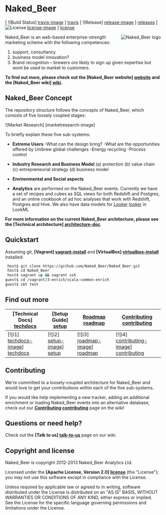 # Naked_Beer

[ ![Build Status] [travis-image] ] [travis]
[ ![Release] [release-image] ] [releases]
[ ![License] [license-image] ] [license]

<img src="https://github.com/M100group1/Naked_Beer/tree/master/images/main_logo.png"
 alt="Naked_Beer logo" title="Naked_Beer" align="right" />

Naked_Beer is an web-based enterprise-strength marketing scheme with the following competences:
1. 	support, consultancy
2. 	business model innovation?
3. 	Brand recognition – brewers ore likely to sign up given expertise but wont be used to market to customers.


**To find out more, please check out the [Naked_Beer website] [website] and the [Naked_Beer wiki] [wiki].**

## Naked_Beer Concept

The repository structure follows the concepts of Naked_Beer, which consists of five loosely coupled stages:

![Market Research] [marketresearch-image]

To briefly explain these five sub-systems:

* **Extreme Users** 
-What can the design bring?
-What are the opportunities offered by Unibrew global challenges
-Energy recycling
-Process control

* **Industry Research and Business Model** 
(a) protection
(b) value chain
(c) entrepreneurial strategy
(d) business model

* **Environmental and Social aspects** 

* **Analytics** are performed on the Naked_Beer events. Currently we have a set of recipes and cubes as SQL views for both Redshift and Postgres, and an online cookbook of ad hoc analyses that work with Redshift, Postgres and Hive. We also have data models for [Looker] [looker] in LookML

**For more information on the current Naked_Beer architecture, please see the [Technical architecture] [architecture-doc]**.

## Quickstart

Assuming git, **[Vagrant] [vagrant-install]** and **[VirtualBox] [virtualbox-install]** installed:

```bash
 host$ git clone https://github.com/Naked_Beer/Naked_Beer.git
 host$ cd Naked_Beer
 host$ vagrant up && vagrant ssh
guest$ cd /vagrant/3-enrich/scala-common-enrich
guest$ sbt test
```

## Find out more

| **[Technical Docs] [techdocs]**     | **[Setup Guide] [setup]**     | **[Roadmap] [roadmap]**           | **[Contributing] [contributing]**           |
|-------------------------------------|-------------------------------|-----------------------------------|---------------------------------------------|
| [![i1] [techdocs-image]] [techdocs] | [![i2] [setup-image]] [setup] | [![i3] [roadmap-image]] [roadmap] | [![i4] [contributing-image]] [contributing] |

## Contributing

We're committed to a loosely-coupled architecture for Naked_Beer and would love to get your contributions within each of the five sub-systems.

If you would like help implementing a new tracker, adding an additional enrichment or loading Naked_Beer events into an alternative database, check out our **[Contributing] [contributing]** page on the wiki!

## Questions or need help?

Check out the **[Talk to us] [talk-to-us]** page on our wiki.

## Copyright and license

Naked_Beer is copyright 2012-2013 Naked_Beer Analytics Ltd.

Licensed under the **[Apache License, Version 2.0] [license]** (the "License");
you may not use this software except in compliance with the License.

Unless required by applicable law or agreed to in writing, software
distributed under the License is distributed on an "AS IS" BASIS,
WITHOUT WARRANTIES OR CONDITIONS OF ANY KIND, either express or implied.
See the License for the specific language governing permissions and
limitations under the License.

[travis-image]: https://travis-ci.org/Naked_Beer/Naked_Beer.png?branch=master
[travis]: http://travis-ci.org/Naked_Beer/Naked_Beer

[release-image]: http://img.shields.io/badge/release-63_Red--Cheeked_Cordon--Bleu-blue.svg?style=flat
[releases]: https://github.com/M100group1/Naked_Beer/releases

[license-image]: http://img.shields.io/badge/license-Apache--2-blue.svg?style=flat
[license]: http://www.apache.org/licenses/LICENSE-2.0

[website]: https://github.com/M100group1/NakedBeer.git
[wiki]: https://github.com/Naked_Beer/Naked_Beer/wiki
[architecture-image]: https://d3i6fms1cm1j0i.cloudfront.net/github-wiki/images/technical-architecture.png
[architecture-doc]: https://github.com/M100group1/Naked_Beer/wiki/Technical-architecture
[talk-to-us]: https://github.com/M100group1/Naked_Beer/wiki/Talk-to-us
[contributing]: https://github.com/M100group1/Naked_Beer/wiki/Contributing

[setup]: https://github.com/M100group1/Naked_Beer/wiki/Setting-up-Naked_Beer
[tech-docs]: https://github.com/M100group1/Naked_Beer/wiki/Naked_Beer%20technical%20documentation
[tracker-protocol]: https://github.com/M100group1/Naked_Beer/wiki/Naked_Beer-tracker-protocol
[collector-logs]: https://github.com/M100group1/Naked_Beer/wiki/Collector-logging-formats
[data-structure]: https://github.com/M100group1/Naked_Beer/wiki/canonical-event-model
[looker]: http://www.looker.com/

[vagrant-install]: http://docs.vagrantup.com/v2/installation/index.html
[virtualbox-install]: https://www.virtualbox.org/wiki/Downloads

[techdocs-image]: https://d3i6fms1cm1j0i.cloudfront.net/github/images/techdocs.png
[setup-image]: https://d3i6fms1cm1j0i.cloudfront.net/github/images/setup.png
[roadmap-image]: https://d3i6fms1cm1j0i.cloudfront.net/github/images/roadmap.png
[contributing-image]: https://d3i6fms1cm1j0i.cloudfront.net/github/images/contributing.png

[techdocs]: https://github.com/M100group1/Naked_Beer/wiki/Naked_Beer-technical-documentation
[setup]: https://github.com/M100group1/Naked_Beer/wiki/Setting-up-Naked_Beer
[roadmap]: https://github.com/M100group1/Naked_Beer/wiki/Product-roadmap
[contributing]: https://github.com/M100group1/Naked_Beer/wiki/Contributing

